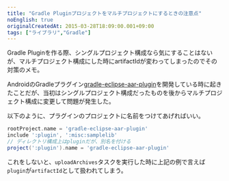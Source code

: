 ```yaml
---
title: "Gradle Pluginプロジェクトをマルチプロジェクトにするときの注意点"
noEnglish: true
originalCreatedAt: 2015-03-28T18:09:00.001+09:00
tags: ["ライブラリ","Gradle"]
---
```

Gradle Pluginを作る際、シングルプロジェクト構成なら気にすることはないが、マルチプロジェクト構成にした時にartifactIdが変わってしまったのでその対策のメモ。
<!--more-->
AndroidのGradleプラグイン[gradle-eclipse-aar-plugin](https://github.com/ksoichiro/gradle-eclipse-aar-plugin)を開発している時に起きたことだが、当初はシングルプロジェクト構成だったものを後からマルチプロジェクト構成に変更して問題が発生した。

以下のように、プラグインのプロジェクトに名前をつけてあげればいい。

```groovy
rootProject.name = 'gradle-eclipse-aar-plugin'
include ':plugin', ':misc:samplelib'
// ディレクトリ構成上はpluginだが、別名を付ける
project(':plugin').name = 'gradle-eclipse-aar-plugin'
```

これをしないと、`uploadArchives`タスクを実行した時に上記の例で言えば`plugin`が`artifactId`として扱われてしまう。
